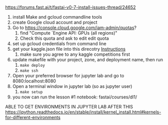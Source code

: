 

https://forums.fast.ai/t/fastai-v0-7-install-issues-thread/24652 

1. install Make and gcloud commandline tools
1. create Google cloud account and project
1. Go to https://console.cloud.google.com/iam-admin/quotas?
    1. find "Compute `Engine API: GPUs (all regions)"
    1. Check this quota and ask to edit edit quota
1. set up gcloud credentials from command line
1. get your kaggle.json file into this direcotry [Instructions](https://github.com/Kaggle/kaggle-api)
    1. make sure you agree to any kaggle competitions first
1. update makefile with your project, zone, and deployment name, then run
    1. `make deploy`
    1. `make ssh`
1. Open your preferred browser for jupyter lab and go to 8080:localhost:8080
1. Open a terminal window in jupyter lab (so as jupyter user)
    1. `make setup`
1. you now can run the lesson #1 notebook: fastai/courses/dl1/


ABLE TO GET ENVIRONMENTS IN JUPYTER LAB AFTER THIS
https://ipython.readthedocs.io/en/stable/install/kernel_install.html#kernels-for-different-environments